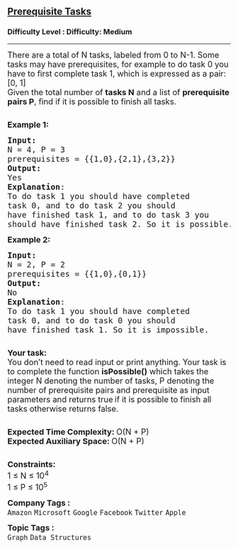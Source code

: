 <h2><a href="https://www.geeksforgeeks.org/problems/prerequisite-tasks/1?utm_source=youtube&utm_medium=collab_striver_ytdescription&utm_campaign=prerequisite-tasks">Prerequisite Tasks</a></h2><h3>Difficulty Level : Difficulty: Medium</h3><hr><div class="problems_problem_content__Xm_eO"><p><span style="font-size: 18px;">There are a total of N tasks, labeled from 0 to N-1. Some tasks may have prerequisites, for example to do task 0 you have to first complete task 1, which is expressed as a pair: [0, 1]<br>Given the total number of <strong>tasks N</strong> and a list of <strong>prerequisite pairs P</strong>, find if it is possible to finish all tasks.</span></p>
<p><br><span style="font-size: 18px;"><strong>Example 1:</strong></span></p>
<pre><span style="font-size: 18px;"><strong>Input: 
</strong>N = 4, P = 3
prerequisites = {{1,0},{2,1},{3,2}}
<strong>Output:</strong>
Yes
<strong>Explanation</strong>:
To do task 1 you should have completed
task 0, and to do task 2 you should 
have finished task 1, and to do task 3 you 
should have finished task 2. So it is possible.</span>
</pre>
<p><span style="font-size: 18px;"><strong>Example 2:</strong></span></p>
<pre><span style="font-size: 18px;"><strong>Input:</strong>
N = 2, P = 2
prerequisites = {{1,0},{0,1}}
<strong>Output:</strong>
No
<strong>Explanation</strong>:
To do task 1 you should have completed
task 0, and to do task 0 you should
have finished task 1. So it is impossible.
</span></pre>
<p><br><span style="font-size: 18px;"><strong>Your task:</strong><br>You don’t need to read input or print anything. Your task is to complete the function&nbsp;<strong>isPossible()</strong>&nbsp;which takes the integer N denoting the number of tasks, P denoting the number of&nbsp;prerequisite pairs and&nbsp;prerequisite as input parameters and returns true</span>&nbsp;<span style="font-size: 18px;">if it is possible to finish all tasks otherwise returns false.</span><span style="font-size: 18px;">&nbsp;</span></p>
<p><br><span style="font-size: 18px;"><strong>Expected Time Complexity:&nbsp;</strong>O(N + P)<br><strong>Expected Auxiliary Space:&nbsp;</strong>O(N + P)</span></p>
<p><br><span style="font-size: 18px;"><strong>Constraints:</strong><br>1 ≤ N ≤ 10<sup>4</sup><br>1 ≤ P ≤ 10<sup>5</sup></span></p></div><p><span style=font-size:18px><strong>Company Tags : </strong><br><code>Amazon</code>&nbsp;<code>Microsoft</code>&nbsp;<code>Google</code>&nbsp;<code>Facebook</code>&nbsp;<code>Twitter</code>&nbsp;<code>Apple</code>&nbsp;<br><p><span style=font-size:18px><strong>Topic Tags : </strong><br><code>Graph</code>&nbsp;<code>Data Structures</code>&nbsp;